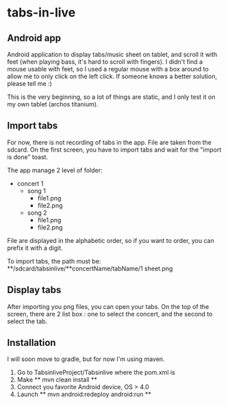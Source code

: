 # tabs-in-live

## Android app

Android application to display tabs/music sheet on tablet, and scroll it with feet (when playing bass, it's hard to scroll with fingers).
I didn't find a mouse usable with feet, so I used a regular mouse with a box around to allow me to only click on the left click. If someone knows a better solution, please tell me :)


This is the very beginning, so a lot of things are static, and I only test it on my own tablet (archos titanium).

Import tabs
-----------

For now, there is not recording of tabs in the app. File are taken from the sdcard.
On the first screen, you have to import tabs and wait for the "import is done" toast.

The app manage 2 level of folder:
* concert 1
	* song 1
		* file1.png
		* file2.png
	* song 2
		* file1.png
		* file2.png

File are displayed in the alphabetic order, so if you want to order, you can prefix it with a digit.

To import tabs, the path must be: **/sdcard/tabsinlive/**concertName/tabName/1 sheet.png

Display tabs
------------

After importing you png files, you can open your tabs. On the top of the screen, there are 2 list box : one to select the concert, and the second to select the tab.

## Installation

I will soon move to gradle, but for now I'm using maven.

1. Go to TabsinliveProject/Tabsinlive where the pom.xml is
2. Make ** mvn clean install **
3. Connect you favorite Android device, OS > 4.0
4. Launch ** mvn android:redeploy android:run **